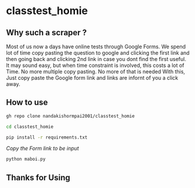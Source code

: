 # classtest_homie

## Why such a scraper ?

Most of us now a days have online tests through Google Forms. We spend lot of time copy pasting the question to google and clicking the first link and then going back and clicking 2nd link in case you dont find the first useful. It may sound easy, but when time constraint is involved, this costs a lot of Time. 
No more multiple copy pasting. 
No more of that is needed
With this,
Just copy paste the Google form link and links are infornt of you a click away.

## How to use
```bash
gh repo clone nandakishormpai2001/classtest_homie

cd classtest_homie

pip install -r requirements.txt
```
<i>Copy the Form  link to be input</i> 

```bash
python maboi.py
```
## Thanks for Using
